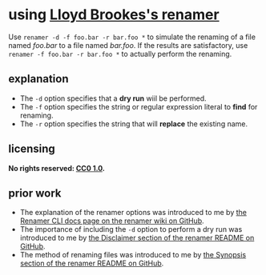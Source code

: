 # using [Lloyd Brookes's renamer]
Use `renamer -d -f foo.bar -r bar.foo *` to simulate the renaming of a file named *foo.bar* to a file named *bar.foo*. If the results are satisfactory, use `renamer -f foo.bar -r bar.foo *` to actually perform the renaming.

## explanation
- The `-d` option specifies that a **dry run** wiil be performed.
- The `-f` option specifies the string or regular expression literal to **find** for renaming.
- The `-r` option specifies the string that will **replace** the existing name.

## licensing
**No rights reserved: [CC0 1.0](https://creativecommons.org/publicdomain/zero/1.0/).**

## prior work
- The explanation of the renamer options was introduced to me by [the Renamer CLI docs page on the renamer wiki on GitHub](https://github.com/75lb/renamer/wiki/Renamer-CLI-docs).
- The importance of including the `-d` option to perform a dry run was introduced to me by [the Disclaimer section of the renamer README on GitHub](https://github.com/75lb/renamer#disclaimer).
- The method of renaming files was introduced to me by [the Synopsis section of the renamer README on GitHub](https://github.com/75lb/renamer#synopsis).

[Lloyd Brookes's renamer]: https://github.com/75lb/renamer
